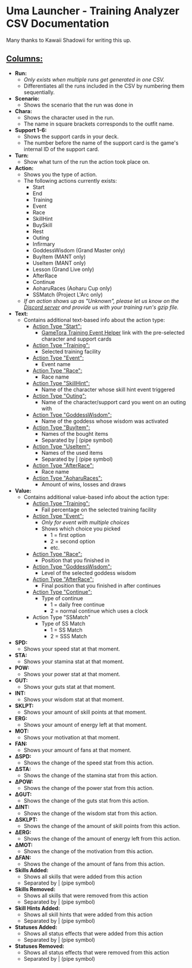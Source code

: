 # Uma Launcher - Training Analyzer CSV Documentation
Many thanks to Kawaii Shadowii for writing this up.
## <span style="text-decoration:underline;">Columns:</span>

* **Run:**
    * _Only exists when multiple runs get generated in one CSV._
    * Differentiates all the runs included in the CSV by numbering them sequentially.
* **Scenario:**
    * Shows the scenario that the run was done in
* **Chara:**
    * Shows the character used in the run.
    * The name in square brackets corresponds to the outfit name.
* **Support 1-6:**
    * Shows the support cards in your deck.
    * The number before the name of the support card is the game's internal ID of the support card.
* **Turn:**
    * Show what turn of the run the action took place on.
* **Action:**
    * Shows you the type of action.
    * The following actions currently exists:
        * Start
        * End
        * Training
        * Event
        * Race
        * SkillHint
        * BuySkill
        * Rest
        * Outing
        * Infirmary
        * GoddessWisdom (Grand Master only)
        * BuyItem (MANT only)
        * UseItem (MANT only)
        * Lesson (Grand Live only)
        * AfterRace
        * Continue
        * AoharuRaces (Aoharu Cup only)
        * SSMatch (Project L'Arc only)
    * _If an action shows up as "Unknown", please let us know on the [Discord server](https://discord.gg/wvGHW65C6A) and provide us with your training run's gzip file._
* **Text:**
    * Contains additional text-based info about the action type:
        * <span style="text-decoration:underline;">Action Type "Start":</span>
            * [GameTora Training Event Helper](https://gametora.com/umamusume/training-event-helper) link with the pre-selected character and support cards
        * <span style="text-decoration:underline;">Action Type "Training":</span>
            * Selected training facility
        * <span style="text-decoration:underline;">Action Type "Event":</span>
            * Event name
        * <span style="text-decoration:underline;">Action Type "Race":</span>
            * Race name
        * <span style="text-decoration:underline;">Action Type "SkillHint":</span>
            * Name of the character whose skill hint event triggered
        * <span style="text-decoration:underline;">Action Type "Outing":</span>
            * Name of the character/support card you went on an outing with
        * <span style="text-decoration:underline;">Action Type "GoddessWisdom":</span>
            * Name of the goddess whose wisdom was activated
        * <span style="text-decoration:underline;">Action Type "BuyItem":</span>
            * Names of the bought items
            * Separated by | (pipe symbol)
        * <span style="text-decoration:underline;">Action Type "UseItem":</span>
            * Names of the used items
            * Separated by | (pipe symbol)
        * <span style="text-decoration:underline;">Action Type "AfterRace":</span>
            * Race name
        * <span style="text-decoration:underline;">Action Type "AoharuRaces":</span>
            * Amount of wins, losses and draws
* **Value:**
    * Contains additional value-based info about the action type:
        * <span style="text-decoration:underline;">Action Type "Training":</span>
            * Fail percentage on the selected training facility
        * <span style="text-decoration:underline;">Action Type "Event":</span>
            * _Only for event with multiple choices_
            * Shows which choice you picked
                * 1 = first option
                * 2 = second option
                * etc.
        * <span style="text-decoration:underline;">Action Type "Race":</span>
            * Position that you finished in
        * <span style="text-decoration:underline;">Action Type "GoddessWisdom":</span>
            * Level of the selected goddess wisdom
        * <span style="text-decoration:underline;">Action Type "AfterRace":</span>
            * Final position that you finished in after continues
        * <span style="text-decoration:underline;">Action Type "Continue":</span>
            * Type of continue
                * 1 = daily free continue
                * 2 = normal continue which uses a clock
        * Action Type "SSMatch"
            * Type of SS Match
                * 1 = SS Match
                * 2 = SSS Match
* **SPD:**
    * Shows your speed stat at that moment.
* **STA:**
    * Shows your stamina stat at that moment.
* **POW:**
    * Shows your power stat at that moment.
* **GUT:**
    * Shows your guts stat at that moment.
* **INT:**
    * Shows your wisdom stat at that moment.
* **SKLPT:**
    * Shows your amount of skill points at that moment.
* **ERG:**
    * Shows your amount of energy left at that moment.
* **MOT:**
    * Shows your motivation at that moment.
* **FAN:**
    * Shows your amount of fans at that moment.
* **ΔSPD:**
    * Shows the change of the speed stat from this action.
* **ΔSTA:**
    * Shows the change of the stamina stat from this action.
* **ΔPOW:**
    * Shows the change of the power stat from this action.
* **ΔGUT:**
    * Shows the change of the guts stat from this action.
* **ΔINT:**
    * Shows the change of the wisdom stat from this action.
* **ΔSKLPT:**
    * Shows the change of the amount of skill points from this action.
* **ΔERG:**
    * Shows the change of the amount of energy left from this action.
* **ΔMOT:**
    * Shows the change of the motivation from this action.
* **ΔFAN:**
    * Shows the change of the amount of fans from this action.
* **Skills Added:**
    * Shows all skills that were added from this action
    * Separated by | (pipe symbol)
* **Skills Removed:**
    * Shows all skills that were removed from this action
    * Separated by | (pipe symbol)
* **Skill Hints Added:**
    * Shows all skill hints that were added from this action
    * Separated by | (pipe symbol)
* **Statuses Added:**
    * Shows all status effects that were added from this action
    * Separated by | (pipe symbol)
* **Statuses Removed:**
    * Shows all status effects that were removed from this action
    * Separated by | (pipe symbol)